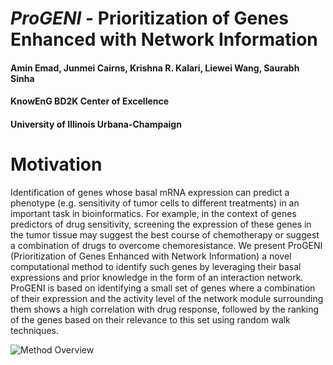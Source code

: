 # *ProGENI* - Prioritization of Genes Enhanced with Network Information
#### Amin Emad, Junmei Cairns, Krishna R. Kalari, Liewei Wang, Saurabh Sinha
#### KnowEnG BD2K Center of Excellence
#### University of Illinois Urbana-Champaign

# Motivation
Identification of genes whose basal mRNA expression can predict a phenotype (e.g. sensitivity of tumor cells to different treatments) in an important task in bioinformatics. For example, in the context of genes predictors of drug sensitivity, screening the expression of these genes in the tumor tissue may suggest the best course of chemotherapy or suggest a combination of drugs to overcome chemoresistance. We present ProGENI (Prioritization of Genes Enhanced with Network Information) a novel computational method to identify such genes by leveraging their basal expressions and prior knowledge in the form of an interaction network. ProGENI is based on identifying a small set of genes where a combination of their expression and the activity level of the network module surrounding them shows a high correlation with drug response, followed by the ranking of the genes based on their relevance to this set using random walk techniques.

![Method Overview](images/DRaWR_method.small.png)
